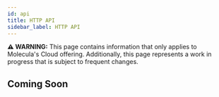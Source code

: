 ```yaml
---
id: api
title: HTTP API
sidebar_label: HTTP API
---
```


 **⚠ WARNING:** This page contains information that only applies to Molecula's Cloud offering. Additionally, this page represents a work in progress that is subject to frequent changes. 

## Coming Soon